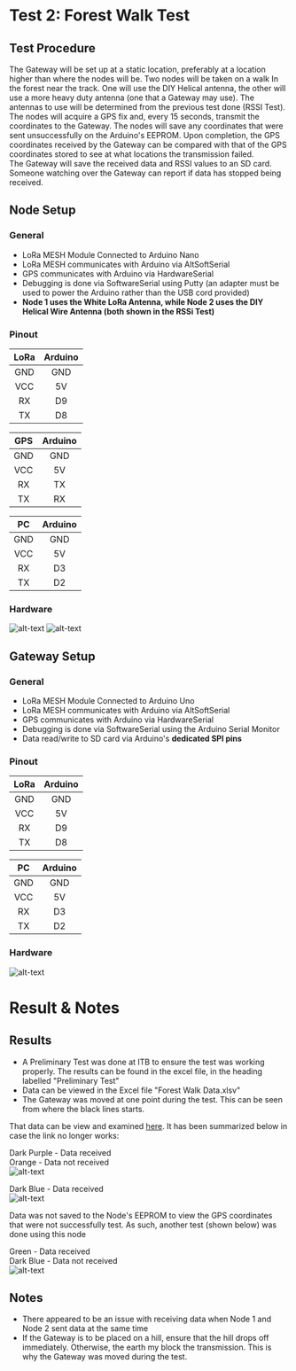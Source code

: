 # Test 2: Forest Walk  Test
## Test Procedure

The Gateway will be set up at a static location, preferably at a location higher than where the nodes will be. Two nodes will be taken on a walk In the forest near the track. One will use the DIY Helical antenna, the other will use a more heavy duty antenna (one that a Gateway may use). The antennas to use will be determined from the previous test done (RSSI Test). The nodes will acquire a GPS fix and, every 15 seconds, transmit the coordinates to the Gateway. The nodes will save any coordinates that were sent unsuccessfully on the Arduino's EEPROM. Upon completion, the GPS coordinates received by the Gateway can be compared with that of the GPS coordinates stored to see at what locations the transmission failed.  
The Gateway will save the received data and RSSI values to an SD card. Someone watching over the Gateway can report if data has stopped being received.

## Node Setup
### General

* LoRa MESH Module Connected to Arduino Nano
* LoRa MESH communicates with Arduino via AltSoftSerial
* GPS communicates with Arduino via HardwareSerial
* Debugging is done via SoftwareSerial using Putty (an adapter must be used to power the Arduino rather than the USB cord provided)
* **Node 1 uses the White LoRa Antenna, while Node 2 uses the DIY Helical Wire Antenna (both shown in the RSSi Test)**

### Pinout

| LoRa   |   Arduino  |
|:------:|:----------:|
| GND    |  GND  	  |
| VCC    |   5V  	  |  
| RX     |   D9  	  |  
| TX     |   D8  	  |  


| GPS   |   Arduino  |
|:------:|:----------:|
| GND    |  GND  	  |
| VCC    |   5V  	  |  
| RX     |   TX  	  |  
| TX     |   RX  	  |  

| PC   |   Arduino  |
|:------:|:----------:|
| GND    |  GND  	  |
| VCC    |   5V  	  |  
| RX     |   D3  	  |  
| TX     |   D2  	  |  

### Hardware

![alt-text][Node Setup 1]
![alt-text][Node Setup 2]


## Gateway Setup
### General

* LoRa MESH Module Connected to Arduino Uno
* LoRa MESH communicates with Arduino via AltSoftSerial
* GPS communicates with Arduino via HardwareSerial
* Debugging is done via SoftwareSerial using the Arduino Serial Monitor
* Data read/write to SD card via Arduino's **dedicated SPI pins**

### Pinout

| LoRa   |   Arduino  |
|:------:|:----------:|
| GND    |  GND  	  |
| VCC    |   5V  	  |  
| RX     |   D9  	  |  
| TX     |   D8  	  |  

| PC   |   Arduino  |
|:------:|:----------:|
| GND    |  GND  	  |
| VCC    |   5V  	  |  
| RX     |   D3  	  |  
| TX     |   D2  	  | 

### Hardware

![alt-text][Gateway Setup 1]


# Result & Notes
## Results
* A Preliminary Test was done at ITB to ensure the test was working properly. The results can be found in the excel file, in the heading labelled "Preliminary Test"
* Data can be viewed in the Excel file "Forest Walk Data.xlsv"
* The Gateway was moved at one point during the test. This can be seen from where the black lines starts.

That data can be view and  examined [here][Map Site]. It has been summarized below in case the link no longer works:  

Dark Purple - Data received  
Orange - Data not received  
![alt-text][Node 1 & Node 1 (Gateway)]

Dark Blue - Data received  
![alt-text][Node 2 (Gateway)]

Data was not saved to the Node's EEPROM to view the GPS coordinates that were not successfully test. As such, another test (shown below) was done using this node

Green - Data received  
Dark Blue - Data not received  
![alt-text][Node 2 & Node 2 (Gateway)]

## Notes

* There appeared to be an issue with receiving data when Node 1 and Node 2 sent data at the same time
* If the Gateway is to be placed on a hill, ensure that the hill drops off immediately. Otherwise, the earth my block the transmission. This is why the Gateway was moved during the test.

[Map Site]: https://mapmakerapp.com?map=5d0d363ed4a9e062847053ff28ae
[Node 1 & Node 1 (Gateway)]: https://i.ibb.co/tDjdfm4/Node-1-Node-1-Gateway.png
[Node 2 (Gateway)]: https://i.ibb.co/ZGHZ3zh/Node-2-Node-2-Gateway.png
[Node 2 & Node 2 (Gateway)]: https://i.ibb.co/k6mWMtR/Node-2.png

[Node Setup 1]: https://i.ibb.co/x6nd0kT/Node-Setup-1.jpg
[Node Setup 2]: https://i.ibb.co/8MD8q6L/Node-Setup-2.jpg
[Gateway Setup 1]: https://i.ibb.co/MBP10c6/Gateway-Setup-2.jpg
